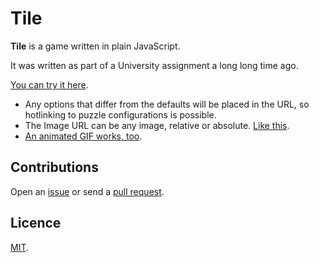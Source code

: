 # Tile

**Tile** is a game written in plain JavaScript.

It was written as part of a University assignment a long long time ago.

[You can try it here](https://crdx.github.io/tile). 

* Any options that differ from the defaults will be placed in the URL, so hotlinking to puzzle configurations is possible. 
* The Image URL can be any image, relative or absolute. [Like this](https://crdx.github.io/tile/?gridWidth=8&gridHeight=8&imageUrl=https://raw.github.com/crdx/tile/master/static/thing.jpg).
* [An animated GIF works, too](https://crdx.github.io/tile/?gridWidth=8&imageUrl=https://raw.github.com/crdx/tile/master/static/anim.gif).

## Contributions

Open an [issue](https://github.com/crdx/tile/issues) or send a [pull request](https://github.com/crdx/tile/pulls).

## Licence

[MIT](LICENCE.md).
